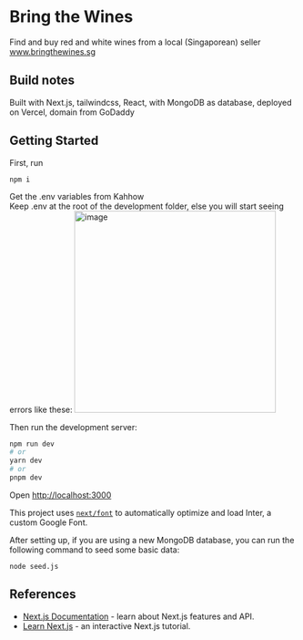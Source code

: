 # Bring the Wines
Find and buy red and white wines from a local (Singaporean) seller<br>
www.bringthewines.sg
<br>
## Build notes
Built with Next.js, tailwindcss, React, with MongoDB as database, deployed on Vercel, domain from GoDaddy

## Getting Started

First, run 
```
npm i
```

Get the .env variables from Kahhow<br>
Keep .env at the root of the development folder, else you will start seeing errors like these:
<img width="354" alt="image" src="https://github.com/ghostleek/bringthewines/assets/44336310/d6d89981-def4-41bc-99c3-659580e37441">


Then run the development server:

```bash
npm run dev
# or
yarn dev
# or
pnpm dev
```

Open [http://localhost:3000](http://localhost:3000)


This project uses [`next/font`](https://nextjs.org/docs/basic-features/font-optimization) to automatically optimize and load Inter, a custom Google Font.

After setting up, if you are using a new MongoDB database, you can run the following command to seed some basic data:

```
node seed.js
```


## References
- [Next.js Documentation](https://nextjs.org/docs) - learn about Next.js features and API.
- [Learn Next.js](https://nextjs.org/learn) - an interactive Next.js tutorial.
